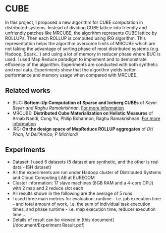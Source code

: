 CUBE
====
In this project, I proposed a new algorithm for CUBE computation in distributed systems. Instead of dividing CUBE lattice into friendly and unfriendly patches like MRCUBE, the algorithm represents CUBE lattice by ROLLUPs. Then each ROLLUP is computed using IRG algorithm. This representation helps the algorithm overcome limits of MRCUBE which are not taking the advantage of sorting phase of most distributed systems (e.g. Hadoop, Spark...) and using a lot of memory in reducer phase where BUC is used. I used Map Reduce paradigm to implement and to demonstrate efficiency of the algorithm. Experiments are conducted with both synthetic and real data. Experiments show that the algorithm yields better performance and memory usage when compared with MRCUBE.

Related works
-----------------
- BUC:  **Bottom-Up Computation of Sparse and Iceberg CUBEs** of *Kevin Beyer and Raghu Ramakrishnan*. [For more information](https://github.com/nncsang/Hadoop-Cube-Bottom-Up-Computation)
- MRCUBE: **Distributed Cube Materialization on Holistic Measures** of Arnab Nandi, Cong Yu, Philip Bohannon, Raghu Ramakrishnan. [For more information](https://github.com/nncsang/Hadoop-Cube-MRCube) 
- IRG: **On the design space of MapReduce ROLLUP aggregates** of *DH Phan, M Dell'Amico, P Michiardi*

Experiments
-----------------
- Dataset: I used 6 datasets (5 dataset are synthetic, and the other is real data - ISH dataset)
- All the experiments are run under Hadoop cluster of Distributed Systems and Cloud Computing LAB at EURECOM
- Cluster information:  17 slave machines (8GB RAM and a 4-core CPU) with 2 map and 2 reduce slot each
- All results shown in the following are the average of 5 runs
- I used three main metrics for evaluation: runtime – i.e. job execution time – and total amount of work, i.e. the sum of individual task execution times, and phase runtime - i.e. map execution time, reducer execution time...
- Details of result can be viewed in [this document](/document/Experiment Result.pdf)

